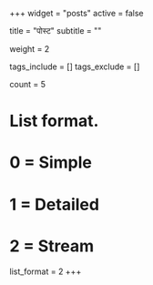 +++
widget = "posts"
active = false

title = "पोस्ट"
subtitle = ""

weight = 2

tags_include = []
tags_exclude = []

count = 5

# List format.
#   0 = Simple
#   1 = Detailed
#   2 = Stream
list_format = 2
+++
